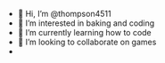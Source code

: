 - 👋 Hi, I’m @thompson4511
- 👀 I’m interested in baking and coding
- 🌱 I’m currently learning how to code
- 💞️ I’m looking to collaborate on games
-

<!---
thompson4511/thompson4511 is a ✨ special ✨ repository because its `README.md` (this file) appears on your GitHub profile.
You can click the Preview link to take a look at your changes.
--->
